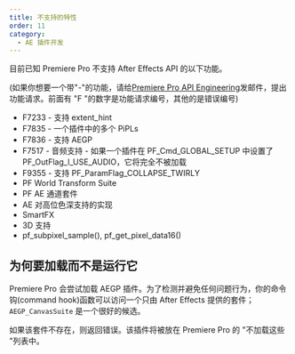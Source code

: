 ```yaml
---
title: 不支持的特性
order: 11
category:
  - AE 插件开发
---
```


目前已知 Premiere Pro 不支持 After Effects API 的以下功能。

(如果你想要一个带"-"的功能，请给[Premiere Pro API Engineering](mailto:bbb%40adobe.com)发邮件，提出功能请求。前面有 "F "的数字是功能请求编号，其他的是错误编号)

- F7233 - 支持 extent_hint
- F7835 - 一个插件中的多个 PiPLs
- F7836 - 支持 AEGP
- F7517 - 音频支持 - 如果一个插件在 PF_Cmd_GLOBAL_SETUP 中设置了 PF_OutFlag_I_USE_AUDIO，它将完全不被加载
- F9355 - 支持 PF_ParamFlag_COLLAPSE_TWIRLY
- PF World Transform Suite
- PF AE 通道套件
- AE 对高位色深支持的实现
- SmartFX
- 3D 支持
- pf_subpixel_sample(), pf_get_pixel_data16()

## 为何要加载而不是运行它

Premiere Pro 会尝试加载 AEGP 插件。为了检测并避免任何问题行为，你的命令钩(command hook)函数可以访问一个只由 After Effects 提供的套件；`AEGP_CanvasSuite` 是一个很好的候选。

如果该套件不存在，则返回错误。该插件将被放在 Premiere Pro 的 "不加载这些 "列表中。
